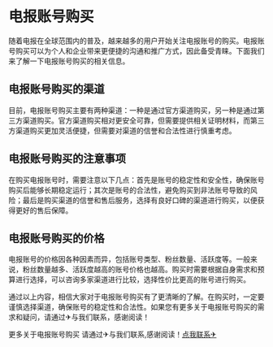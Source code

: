 # 电报账号购买

随着电报在全球范围内的普及，越来越多的用户开始关注电报账号的购买。电报账号购买可以为个人和企业带来更便捷的沟通和推广方式，因此备受青睐。下面我们来了解一下电报账号购买的相关信息。

## 电报账号购买的渠道

目前，电报账号购买主要有两种渠道：一种是通过官方渠道购买，另一种是通过第三方渠道购买。官方渠道购买相对更安全可靠，但需要提供相关证明材料，而第三方渠道购买更加灵活便捷，但需要对渠道的信誉和合法性进行慎重考虑。

## 电报账号购买的注意事项

在购买电报账号时，需要注意以下几点：首先是账号的稳定性和安全性，确保账号购买后能够长期稳定运行；其次是账号的合法性，避免购买到非法账号导致的风险；最后是购买渠道的信誉和售后服务，选择有良好口碑的渠道进行购买，以便获得更好的售后保障。

## 电报账号购买的价格

电报账号的价格因各种因素而异，包括账号类型、粉丝数量、活跃度等。一般来说，粉丝数量越多、活跃度越高的账号价格也越高。购买时需要根据自身需求和预算进行选择，可以咨询多家渠道进行比较，选择性价比更高的账号进行购买。

通过以上内容，相信大家对于电报账号购买有了更清晰的了解。在购买时，一定要谨慎选择渠道，确保账号的稳定性和合法性。如果您有更多关于电报账号购买的需求和疑问，请通过✈与我们联系，感谢阅读！

更多关于电报账号购买 请通过✈与我们联系,感谢阅读！[点我联系✈](https://news.G208.com)